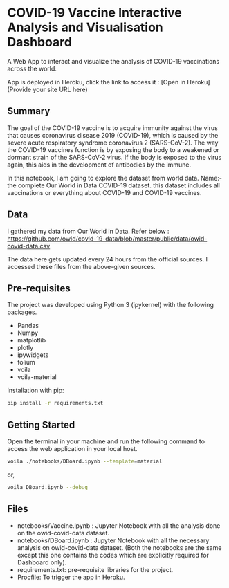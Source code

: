# COVID-19 Vaccine Interactive Analysis and Visualisation Dashboard

A Web App to interact and visualize the analysis of COVID-19 vaccinations across the world. 

App is deployed in Heroku, click the link to access it : [Open in Heroku](Provide your site URL here) 

## Summary

The goal of the COVID-19 vaccine is to acquire immunity against the virus that causes coronavirus disease 2019 (COVID-19), which is caused by the severe acute respiratory syndrome coronavirus 2 (SARS-CoV-2). The way the COVID-19 vaccines function is by exposing the body to a weakened or dormant strain of the SARS-CoV-2 virus. If the body is exposed to the virus again, this aids in the development of antibodies by the immune.

In this notebook, I am going to explore the dataset from world data. Name:- the complete Our World in Data COVID-19 dataset. this dataset includes all vaccinations or everything about COVID-19 and COVID-19 vaccines.

## Data

I gathered my data from Our World in Data.
Refer below : 
https://github.com/owid/covid-19-data/blob/master/public/data/owid-covid-data.csv

The data here gets updated every 24 hours from the official sources. I accessed these files from the above-given sources.

## Pre-requisites

The project was developed using Python 3 (ipykernel) with the following packages.
- Pandas
- Numpy
- matplotlib
- plotly
- ipywidgets
- folium
- voila
- voila-material

Installation with pip:

```bash
pip install -r requirements.txt
```

## Getting Started
Open the terminal in your machine and run the following command to access the web application in your local host.
```bash
voila ./notebooks/DBoard.ipynb --template=material
```

or,
```bash
voila DBoard.ipynb --debug
```

## Files
- notebooks/Vaccine.ipynb : Jupyter Notebook with all the analysis done on the owid-covid-data dataset.
- notebooks/DBoard.ipynb : Jupyter Notebook with all the necessary analysis on owid-covid-data dataset. (Both the notebooks are the same except this one contains the codes which are explicitly required for Dashboard only).
- requirements.txt: pre-requisite libraries for the project.
- Procfile: To trigger the app in Heroku.
